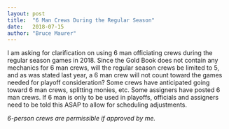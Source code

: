 ```yaml
---
layout: post
title:  "6 Man Crews During the Regular Season"
date:   2018-07-15
author: "Bruce Maurer"
---
```


I am asking for clarification on using 6 man officiating crews during the
regular season games in 2018. Since the Gold Book does not contain any mechanics
for 6 man crews, will the regular season crews be limited to 5, and as was
stated last year, a 6 man crew will not count toward the games needed for
playoff consideration? Some crews have anticipated going toward 6 man crews,
splitting monies, etc. Some assigners have posted 6 man crews.
If 6 man is only to be used in playoffs, officials and assigners need to be told
this ASAP to allow for scheduling adjustments.

*6-person crews are permissible if approved by me.*
